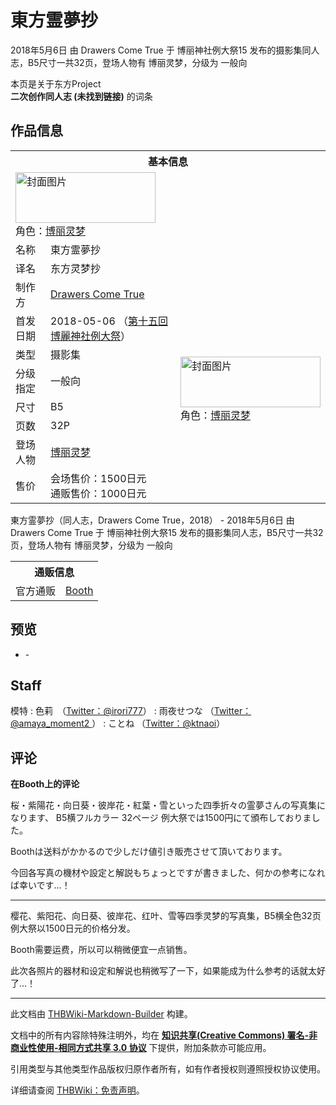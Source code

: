 # 東方霊夢抄

<!-- source html: G:\repos\THBWiki-Markdown-Builder\THBWikiMarkdown\Temp\main\4\4c\ns0%3A%E6%9D%B1%E6%96%B9%E9%9C%8A%E5%A4%A2%E6%8A%84.html -->

2018年5月6日 由 Drawers Come True 于 博丽神社例大祭15 发布的摄影集同人志，B5尺寸一共32页，登场人物有 博丽灵梦，分级为 一般向

本页是关于东方Project  
 **二次创作同人志 (未找到链接)** 的词条

## 作品信息

<table><tbody><tr><th colspan="3">基本信息</th></tr><tr><td class="cover-artwork-mobile" colspan="2"><a href="./文件-東方霊夢抄封面.jpg.md" class="image" title="封面图片"><img alt="封面图片" src="https://upload.thwiki.cc/thumb/4/46/%E6%9D%B1%E6%96%B9%E9%9C%8A%E5%A4%A2%E6%8A%84%E5%B0%81%E9%9D%A2.jpg/224px-%E6%9D%B1%E6%96%B9%E9%9C%8A%E5%A4%A2%E6%8A%84%E5%B0%81%E9%9D%A2.jpg" decoding="async" loading="lazy" width="224" height="81" srcset="https://upload.thwiki.cc/thumb/4/46/%E6%9D%B1%E6%96%B9%E9%9C%8A%E5%A4%A2%E6%8A%84%E5%B0%81%E9%9D%A2.jpg/336px-%E6%9D%B1%E6%96%B9%E9%9C%8A%E5%A4%A2%E6%8A%84%E5%B0%81%E9%9D%A2.jpg 1.5x, https://upload.thwiki.cc/thumb/4/46/%E6%9D%B1%E6%96%B9%E9%9C%8A%E5%A4%A2%E6%8A%84%E5%B0%81%E9%9D%A2.jpg/448px-%E6%9D%B1%E6%96%B9%E9%9C%8A%E5%A4%A2%E6%8A%84%E5%B0%81%E9%9D%A2.jpg 2x" data-file-width="800" data-file-height="289"></a><div class="cover-char">角色：<a href="./博丽灵梦.md" title="博丽灵梦">博丽灵梦</a></div></td>
</tr><tr><td class="label">名称</td><td colspan="2"> 東方霊夢抄 </td></tr><tr><td class="label">译名</td><td colspan="2"> 东方灵梦抄 </td></tr><tr><td class="label">制作方</td><td><a href="./Drawers_Come_True.md" title="Drawers Come True">Drawers Come True</a></td><td class="cover-artwork" rowspan="8" style="min-width:224px;"><a href="./文件-東方霊夢抄封面.jpg.md" class="image" title="封面图片"><img alt="封面图片" src="https://upload.thwiki.cc/thumb/4/46/%E6%9D%B1%E6%96%B9%E9%9C%8A%E5%A4%A2%E6%8A%84%E5%B0%81%E9%9D%A2.jpg/224px-%E6%9D%B1%E6%96%B9%E9%9C%8A%E5%A4%A2%E6%8A%84%E5%B0%81%E9%9D%A2.jpg" decoding="async" loading="lazy" width="224" height="81" srcset="https://upload.thwiki.cc/thumb/4/46/%E6%9D%B1%E6%96%B9%E9%9C%8A%E5%A4%A2%E6%8A%84%E5%B0%81%E9%9D%A2.jpg/336px-%E6%9D%B1%E6%96%B9%E9%9C%8A%E5%A4%A2%E6%8A%84%E5%B0%81%E9%9D%A2.jpg 1.5x, https://upload.thwiki.cc/thumb/4/46/%E6%9D%B1%E6%96%B9%E9%9C%8A%E5%A4%A2%E6%8A%84%E5%B0%81%E9%9D%A2.jpg/448px-%E6%9D%B1%E6%96%B9%E9%9C%8A%E5%A4%A2%E6%8A%84%E5%B0%81%E9%9D%A2.jpg 2x" data-file-width="800" data-file-height="289"></a><div class="cover-char">角色：<a href="./博丽灵梦.md" title="博丽灵梦">博丽灵梦</a></div></td>
</tr><tr><td class="label">首发日期</td><td>2018-05-06&#160;（<a href="/展会作品列表?e=%E5%8D%9A%E4%B8%BD%E7%A5%9E%E7%A4%BE%E4%BE%8B%E5%A4%A7%E7%A5%AD%2315">第十五回 博麗神社例大祭</a>）</td></tr><tr><td class="label">类型</td><td>摄影集</td></tr><tr><td class="label">分级指定</td><td>一般向</td></tr><tr><td class="label">尺寸</td><td>B5</td></tr><tr><td class="label">页数</td><td>32P</td></tr><tr><td class="label">登场人物</td><td><a href="./博丽灵梦.md" title="博丽灵梦">博丽灵梦</a></td></tr><tr><td class="label">售价</td><td>会场售价：1500日元<br>通贩售价：1000日元</td></tr></tbody></table>

東方霊夢抄（同人志，Drawers Come True，2018） - 2018年5月6日 由 Drawers Come True 于 博丽神社例大祭15 发布的摄影集同人志，B5尺寸一共32页，登场人物有 博丽灵梦，分级为 一般向

<table><tbody><tr><th colspan="3">通贩信息</th></tr><tr><td class="label">官方通贩</td><td colspan="2"><a rel="nofollow" class="external text" href="https://booth.pm/zh-cn/items/1053721">Booth</a></td></tr></tbody></table>



## 预览
- [](./文件-東方霊夢抄预览图1.jpg.md)- [](./文件-東方霊夢抄预览图2.jpg.md)


## Staff
模特
: 色莉　（[Twitter：@irori777](https://twitter.com/irori777)）
: 雨夜せつな （[Twitter：@amaya_moment2 ](https://twitter.com/amaya_moment2)）
: ことね （[Twitter：@ktnaoi](https://twitter.com/ktnaoi)）


## 评论

  
 **在Booth上的评论**   

桜・紫陽花・向日葵・彼岸花・紅葉・雪といった四季折々の霊夢さんの写真集になります、 B5横フルカラー 32ページ 例大祭では1500円にて頒布しておりました。  

Boothは送料がかかるので少しだけ値引き販売させて頂いております。  

今回各写真の機材や設定と解説もちょっとですが書きました、何かの参考になれば幸いです…！  

  

___

  
樱花、紫阳花、向日葵、彼岸花、红叶、雪等四季灵梦的写真集，B5横全色32页例大祭以1500日元的价格分发。  

Booth需要运费，所以可以稍微便宜一点销售。  

此次各照片的器材和设定和解说也稍微写了一下，如果能成为什么参考的话就太好了…！
  


  
  

  





---

此文档由 [THBWiki-Markdown-Builder](https://github.com/Delsin-Yu/THBWiki-Markdown-Builder) 构建。

文档中的所有内容除特殊注明外，均在 [**知识共享(Creative Commons) 署名-非商业性使用-相同方式共享 3.0 协议**](https://creativecommons.org/licenses/by-sa/3.0/deed.zh-hans) 下提供，附加条款亦可能应用。

引用类型与其他类型作品版权归原作者所有，如有作者授权则遵照授权协议使用。

详细请查阅 [THBWiki：免责声明](https://thbwiki.cc/THBWiki:%E5%85%8D%E8%B4%A3%E5%A3%B0%E6%98%8E)。

